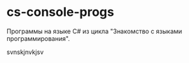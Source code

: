# cs-console-progs
Программы на языке С# из цикла "Знакомство с языками программирования".

svnskjnvkjsv

